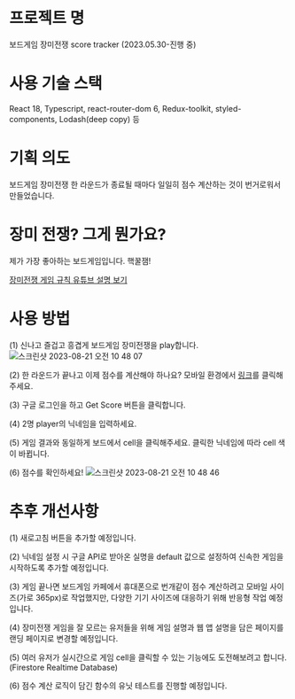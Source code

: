 # 프로젝트 명
보드게임 장미전쟁 score tracker
(2023.05.30-진행 중)

# 사용 기술 스택
React 18, Typescript, react-router-dom 6, Redux-toolkit, styled-components, Lodash(deep copy) 등

# 기획 의도
보드게임 장미전쟁 한 라운드가 종료될 때마다 일일히 점수 계산하는 것이 번거로워서 만들었습니다.

# 장미 전쟁? 그게 뭔가요?
제가 가장 좋아하는 보드게임입니다. 핵꿀잼!

[장미전쟁 게임 규칙 유튜브 설명 보기](https://www.youtube.com/watch?v=ZTNB4i2n3Dk)

# 사용 방법
(1) 신나고 즐겁고 흥겹게 보드게임 장미전쟁을 play합니다.
![스크린샷 2023-08-21 오전 10 48 07](https://github.com/minsun0714/The-War-of-Rose_Score-Tracker/assets/117507731/6e438a5b-dbd8-421a-be37-02c8e715376a)


(2) 한 라운드가 끝나고 이제 점수를 계산해야 하나요? 모바일 환경에서 [링크](https://rose-war-score-tracker.web.app)를 클릭해주세요.

(3) 구글 로그인을 하고 Get Score 버튼을 클릭합니다.

(4) 2명 player의 닉네임을 입력하세요.

(5) 게임 결과와 동일하게 보드에서 cell을 클릭해주세요. 클릭한 닉네임에 따라 cell 색이 바뀝니다.

(6) 점수를 확인하세요!
![스크린샷 2023-08-21 오전 10 48 46](https://github.com/minsun0714/The-War-of-Rose_Score-Tracker/assets/117507731/551a40d9-23c9-47a6-bda1-8d8a0282ccbe)


# 추후 개선사항
(1) 새로고침 버튼을 추가할 예정입니다.

(2) 닉네임 설정 시 구글 API로 받아온 실명을 default 값으로 설정하여 신속한 게임을 시작하도록 추가할 예정입니다.

(3) 게임 끝나면 보드게임 카페에서 휴대폰으로 번개같이 점수 계산하려고 모바일 사이즈(가로 365px)로 작업했지만, 다양한 기기 사이즈에 대응하기 위해 반응형 작업 예정입니다.

(4) 장미전쟁 게임을 잘 모르는 유저들을 위해 게임 설명과 웹 앱 설명을 담은 페이지를 랜딩 페이지로 변경할 예정입니다.

(5) 여러 유저가 실시간으로 게임 cell을 클릭할 수 있는 기능에도 도전해보려고 합니다. (Firestore Realtime Database)

(6) 점수 계산 로직이 담긴 함수의 유닛 테스트를 진행할 예정입니다.

